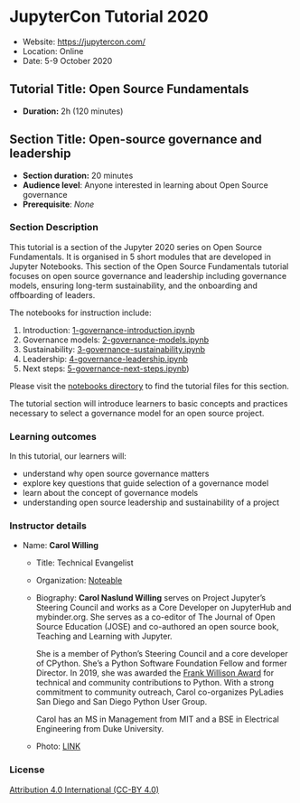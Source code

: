 <!-- #region -->
# JupyterCon Tutorial 2020

- Website: https://jupytercon.com/
- Location: Online
- Date: 5-9 October 2020

## Tutorial Title: Open Source Fundamentals

- **Duration:** 2h (120 minutes)

## Section Title: Open-source governance and leadership

- **Section duration:** 20 minutes
- **Audience level**: Anyone interested in learning about Open Source governance
- **Prerequisite**: *None*

### Section Description

This tutorial is a section of the Jupyter 2020 series on Open Source Fundamentals.
It is organised in 5 short modules that are developed in Jupyter Notebooks.
This section of the Open Source Fundamentals tutorial focuses on open source governance and 
leadership including governance models, ensuring long-term sustainability, and 
the onboarding and offboarding of leaders.

The notebooks for instruction include:

1. Introduction: [1-governance-introduction.ipynb](https://github.com/jupytercon/2020-willingc/notebooks/1-governance-introduction.ipynb)
2. Governance models: [2-governance-models.ipynb](https://github.com/jupytercon/2020-willingc/notebooks/2-governance-models.ipynb)
3. Sustainability: [3-governance-sustainability.ipynb](https://github.com/jupytercon/2020-willingc/notebooks/3-governance-sustainability.ipynb)
4. Leadership: [4-governance-leadership.ipynb](https://github.com/jupytercon/2020-willingc/notebooks/4-governance-leadership.ipynb)
5. Next steps: [5-governance-next-steps.ipynb](https://github.com/jupytercon/2020-willingc/notebooks/5-governance-next-steps.ipynb))

Please visit the [notebooks directory](./notebooks) to find the tutorial files for this section.

The tutorial section will introduce learners to basic concepts and practices necessary to select a governance
model for an open source project.


### Learning outcomes

In this tutorial, our learners will:
- understand why open source governance matters
- explore key questions that guide selection of a governance model
- learn about the concept of governance models
- understanding open source leadership and sustainability of a project 

### Instructor details

- Name: **Carol Willing**
    - Title: Technical Evangelist
    - Organization: [Noteable](https://noteable.io)
    - Biography: **Carol Naslund Willing** serves on Project Jupyter’s Steering Council
      and works as a Core Developer on JupyterHub and mybinder.org. She serves as a
      co-editor of The Journal of Open Source Education (JOSE) and co-authored an
      open source book, Teaching and Learning with Jupyter.

      She is a member of Python’s Steering Council and a core developer of CPython. 
      She’s a Python Software Foundation Fellow and former Director. In 2019, she was
      awarded the [Frank Willison Award](https://www.python.org/community/awards/frank-willison/#carol-willing-2019) 
      for technical and community contributions to Python. With a strong commitment to
      community outreach, Carol co-organizes PyLadies San Diego and San Diego Python User Group.

      Carol has an MS in Management from MIT and a BSE in Electrical Engineering from Duke University.

    - Photo: [LINK](images/Willing_Carol_Jupyter.png)

### License

[Attribution 4.0 International (CC-BY 4.0)](https://creativecommons.org/licenses/by/4.0/)
<!-- #endregion -->

```python

```
